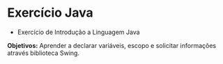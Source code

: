 # Exercício Java
- Exercício de Introdução a Linguagem Java

**Objetivos:** Aprender a declarar variáveis, escopo e solicitar informações através biblioteca Swing.
